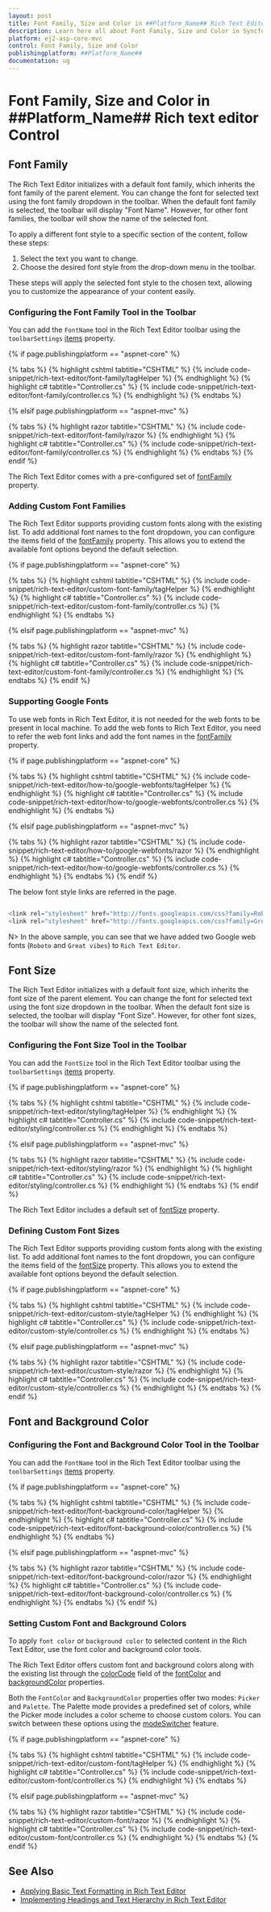 ```yaml
---
layout: post
title: Font Family, Size and Color in ##Platform_Name## Rich Text Editor control
description: Learn here all about Font Family, Size and Color in Syncfusion ##Platform_Name## Rich Text Editor control of Syncfusion Essential JS 2 and more.
platform: ej2-asp-core-mvc
control: Font Family, Size and Color
publishingplatform: ##Platform_Name##
documentation: ug
---
```


# Font Family, Size and Color in ##Platform_Name## Rich text editor Control

## Font Family
  
The Rich Text Editor initializes with a default font family, which inherits the font family of the parent element. You can change the font for selected text using the font family dropdown in the toolbar. When the default font family is selected, the toolbar will display "Font Name". However, for other font families, the toolbar will show the name of the selected font.

To apply a different font style to a specific section of the content, follow these steps:

1. Select the text you want to change.
2. Choose the desired font style from the drop-down menu in the toolbar.

These steps will apply the selected font style to the chosen text, allowing you to customize the appearance of your content easily.

### Configuring the Font Family Tool in the Toolbar

You can add the `FontName` tool in the Rich Text Editor toolbar using the `toolbarSettings` [items](https://help.syncfusion.com/cr/aspnetcore-js2/Syncfusion.EJ2.RichTextEditor.RichTextEditorToolbarSettings.html#Syncfusion_EJ2_RichTextEditor_RichTextEditorToolbarSettings_Items) property.

{% if page.publishingplatform == "aspnet-core" %}

{% tabs %}
{% highlight cshtml tabtitle="CSHTML" %}
{% include code-snippet/rich-text-editor/font-family/tagHelper %}
{% endhighlight %}
{% highlight c# tabtitle="Controller.cs" %}
{% include code-snippet/rich-text-editor/font-family/controller.cs %}
{% endhighlight %}
{% endtabs %}

{% elsif page.publishingplatform == "aspnet-mvc" %}

{% tabs %}
{% highlight razor tabtitle="CSHTML" %}
{% include code-snippet/rich-text-editor/font-family/razor %}
{% endhighlight %}
{% highlight c# tabtitle="Controller.cs" %}
{% include code-snippet/rich-text-editor/font-family/controller.cs %}
{% endhighlight %}
{% endtabs %}
{% endif %}

The Rich Text Editor comes with a pre-configured set of [fontFamily](https://help.syncfusion.com/cr/aspnetcore-js2/Syncfusion.EJ2.RichTextEditor.RichTextEditor.html#Syncfusion_EJ2_RichTextEditor_RichTextEditor_FontFamily) property.

### Adding Custom Font Families

The Rich Text Editor supports providing custom fonts along with the existing list. To add additional font names to the font dropdown, you can configure the items field of the [fontFamily](https://help.syncfusion.com/cr/aspnetcore-js2/Syncfusion.EJ2.RichTextEditor.RichTextEditor.html#Syncfusion_EJ2_RichTextEditor_RichTextEditor_FontFamily) property. This allows you to extend the available font options beyond the default selection.

{% if page.publishingplatform == "aspnet-core" %}

{% tabs %}
{% highlight cshtml tabtitle="CSHTML" %}
{% include code-snippet/rich-text-editor/custom-font-family/tagHelper %}
{% endhighlight %}
{% highlight c# tabtitle="Controller.cs" %}
{% include code-snippet/rich-text-editor/custom-font-family/controller.cs %}
{% endhighlight %}
{% endtabs %}

{% elsif page.publishingplatform == "aspnet-mvc" %}

{% tabs %}
{% highlight razor tabtitle="CSHTML" %}
{% include code-snippet/rich-text-editor/custom-font-family/razor %}
{% endhighlight %}
{% highlight c# tabtitle="Controller.cs" %}
{% include code-snippet/rich-text-editor/custom-font-family/controller.cs %}
{% endhighlight %}
{% endtabs %}
{% endif %}

### Supporting Google Fonts

To use web fonts in Rich Text Editor, it is not needed for the web fonts to be present in local machine. To add the web fonts to Rich Text Editor, you need to refer the web font links and add the font names in the [fontFamily](https://help.syncfusion.com/cr/aspnetcore-js2/Syncfusion.EJ2.RichTextEditor.RichTextEditor.html#Syncfusion_EJ2_RichTextEditor_RichTextEditor_FontFamily) property.

{% if page.publishingplatform == "aspnet-core" %}

{% tabs %}
{% highlight cshtml tabtitle="CSHTML" %}
{% include code-snippet/rich-text-editor/how-to/google-webfonts/tagHelper %}
{% endhighlight %}
{% highlight c# tabtitle="Controller.cs" %}
{% include code-snippet/rich-text-editor/how-to/google-webfonts/controller.cs %}
{% endhighlight %}
{% endtabs %}

{% elsif page.publishingplatform == "aspnet-mvc" %}

{% tabs %}
{% highlight razor tabtitle="CSHTML" %}
{% include code-snippet/rich-text-editor/how-to/google-webfonts/razor %}
{% endhighlight %}
{% highlight c# tabtitle="Controller.cs" %}
{% include code-snippet/rich-text-editor/how-to/google-webfonts/controller.cs %}
{% endhighlight %}
{% endtabs %}
{% endif %}

The below font style links are referred in the page.

```typescript

<link rel="stylesheet" href="http://fonts.googleapis.com/css?family=Roboto">
<link rel="stylesheet" href="http://fonts.googleapis.com/css?family=Great+Vibes">

```

N> In the above sample, you can see that we have added two Google web fonts (`Roboto` and `Great vibes`) to `Rich Text Editor`.

## Font Size

The Rich Text Editor initializes with a default font size, which inherits the font size of the parent element. You can change the font for selected text using the font size dropdown in the toolbar. When the default font size is selected, the toolbar will display "Font Size". However, for other font sizes, the toolbar will show the name of the selected font.

### Configuring the Font Size Tool in the Toolbar

You can add the `FontSize` tool in the Rich Text Editor toolbar using the `toolbarSettings` [items](https://help.syncfusion.com/cr/aspnetcore-js2/Syncfusion.EJ2.RichTextEditor.RichTextEditorToolbarSettings.html#Syncfusion_EJ2_RichTextEditor_RichTextEditorToolbarSettings_Items) property.

{% if page.publishingplatform == "aspnet-core" %}

{% tabs %}
{% highlight cshtml tabtitle="CSHTML" %}
{% include code-snippet/rich-text-editor/styling/tagHelper %}
{% endhighlight %}
{% highlight c# tabtitle="Controller.cs" %}
{% include code-snippet/rich-text-editor/styling/controller.cs %}
{% endhighlight %}
{% endtabs %}

{% elsif page.publishingplatform == "aspnet-mvc" %}

{% tabs %}
{% highlight razor tabtitle="CSHTML" %}
{% include code-snippet/rich-text-editor/styling/razor %}
{% endhighlight %}
{% highlight c# tabtitle="Controller.cs" %}
{% include code-snippet/rich-text-editor/styling/controller.cs %}
{% endhighlight %}
{% endtabs %}
{% endif %}

The Rich Text Editor includes a default set of [fontSize](https://help.syncfusion.com/cr/aspnetcore-js2/Syncfusion.EJ2.RichTextEditor.RichTextEditor.html#Syncfusion_EJ2_RichTextEditor_RichTextEditor_FontSize) property.

### Defining Custom Font Sizes

The Rich Text Editor supports providing custom fonts along with the existing list. To add additional font names to the font dropdown, you can configure the items field of the [fontSize](https://help.syncfusion.com/cr/aspnetcore-js2/Syncfusion.EJ2.RichTextEditor.RichTextEditor.html#Syncfusion_EJ2_RichTextEditor_RichTextEditor_FontSize) property. This allows you to extend the available font options beyond the default selection.

{% if page.publishingplatform == "aspnet-core" %}

{% tabs %}
{% highlight cshtml tabtitle="CSHTML" %}
{% include code-snippet/rich-text-editor/custom-style/tagHelper %}
{% endhighlight %}
{% highlight c# tabtitle="Controller.cs" %}
{% include code-snippet/rich-text-editor/custom-style/controller.cs %}
{% endhighlight %}
{% endtabs %}

{% elsif page.publishingplatform == "aspnet-mvc" %}

{% tabs %}
{% highlight razor tabtitle="CSHTML" %}
{% include code-snippet/rich-text-editor/custom-style/razor %}
{% endhighlight %}
{% highlight c# tabtitle="Controller.cs" %}
{% include code-snippet/rich-text-editor/custom-style/controller.cs %}
{% endhighlight %}
{% endtabs %}
{% endif %}

## Font and Background Color

### Configuring the Font and Background Color Tool in the Toolbar

You can add the `FontName` tool in the Rich Text Editor toolbar using the `toolbarSettings` [items](https://help.syncfusion.com/cr/aspnetcore-js2/Syncfusion.EJ2.RichTextEditor.RichTextEditorToolbarSettings.html#Syncfusion_EJ2_RichTextEditor_RichTextEditorToolbarSettings_Items) property.

{% if page.publishingplatform == "aspnet-core" %}

{% tabs %}
{% highlight cshtml tabtitle="CSHTML" %}
{% include code-snippet/rich-text-editor/font-background-color/tagHelper %}
{% endhighlight %}
{% highlight c# tabtitle="Controller.cs" %}
{% include code-snippet/rich-text-editor/font-background-color/controller.cs %}
{% endhighlight %}
{% endtabs %}

{% elsif page.publishingplatform == "aspnet-mvc" %}

{% tabs %}
{% highlight razor tabtitle="CSHTML" %}
{% include code-snippet/rich-text-editor/font-background-color/razor %}
{% endhighlight %}
{% highlight c# tabtitle="Controller.cs" %}
{% include code-snippet/rich-text-editor/font-background-color/controller.cs %}
{% endhighlight %}
{% endtabs %}
{% endif %}

### Setting Custom Font and Background Colors

To apply `font color` or `background color` to selected content in the Rich Text Editor, use the font color and background color tools.

The Rich Text Editor offers custom font and background colors along with the existing list through the [colorCode](https://help.syncfusion.com/cr/aspnetcore-js2/Syncfusion.EJ2.RichTextEditor.RichTextEditorFontColor.html#Syncfusion_EJ2_RichTextEditor_RichTextEditorFontColor_ColorCode) field of the [fontColor](https://help.syncfusion.com/cr/aspnetcore-js2/Syncfusion.EJ2.RichTextEditor.RichTextEditor.html#Syncfusion_EJ2_RichTextEditor_RichTextEditor_FontColor) and [backgroundColor](https://help.syncfusion.com/cr/aspnetcore-js2/Syncfusion.EJ2.RichTextEditor.RichTextEditor.html#Syncfusion_EJ2_RichTextEditor_RichTextEditor_BackgroundColor) properties.

Both the `FontColor` and `BackgroundColor` properties offer two modes: `Picker` and `Palette`. The Palette mode provides a predefined set of colors, while the Picker mode includes a color scheme to choose custom colors. You can switch between these options using the [modeSwitcher](https://help.syncfusion.com/cr/aspnetcore-js2/Syncfusion.EJ2.RichTextEditor.RichTextEditorFontColor.html#Syncfusion_EJ2_RichTextEditor_RichTextEditorFontColor_ModeSwitcher) feature.

{% if page.publishingplatform == "aspnet-core" %}

{% tabs %}
{% highlight cshtml tabtitle="CSHTML" %}
{% include code-snippet/rich-text-editor/custom-font/tagHelper %}
{% endhighlight %}
{% highlight c# tabtitle="Controller.cs" %}
{% include code-snippet/rich-text-editor/custom-font/controller.cs %}
{% endhighlight %}
{% endtabs %}

{% elsif page.publishingplatform == "aspnet-mvc" %}

{% tabs %}
{% highlight razor tabtitle="CSHTML" %}
{% include code-snippet/rich-text-editor/custom-font/razor %}
{% endhighlight %}
{% highlight c# tabtitle="Controller.cs" %}
{% include code-snippet/rich-text-editor/custom-font/controller.cs %}
{% endhighlight %}
{% endtabs %}
{% endif %}


## See Also

* [Applying Basic Text Formatting in Rich Text Editor](./basic-text-styling)
* [Implementing Headings and Text Hierarchy in Rich Text Editor](./headings)